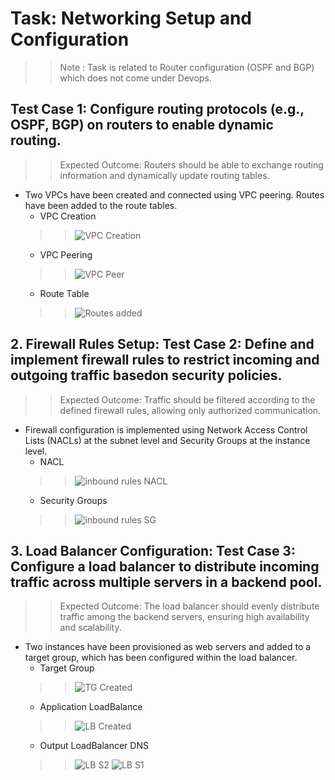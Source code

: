 # Task: Networking Setup and Configuration
>> Note : Task is related to Router configuration (OSPF and BGP) which does not come under Devops.
## Test Case 1: Configure routing protocols (e.g., OSPF, BGP) on routers to enable dynamic routing.
>> Expected Outcome: Routers should be able to exchange routing information and dynamically update routing tables.
+ Two VPCs have been created and connected using VPC peering. Routes have been added to the route tables.
  + VPC Creation
  >> ![VPC Creation](https://github.com/Vjyguvi/Weekly_Task/assets/150816386/cffa88ea-8cb3-47fc-8ef0-89cdc85f5d33)
  + VPC Peering
  >> ![VPC Peer](https://github.com/Vjyguvi/Weekly_Task/assets/150816386/0cc8e36d-4191-4474-ab7f-b04869fbb8c7)
  + Route Table
  >> ![Routes added](https://github.com/Vjyguvi/Weekly_Task/assets/150816386/4bfe8124-0026-43bc-b4a7-862c5ff13ca7)
## 2. Firewall Rules Setup: Test Case 2: Define and implement firewall rules to restrict incoming and outgoing traffic basedon security policies.
>> Expected Outcome: Traffic should be filtered according to the defined firewall rules, allowing only authorized communication.
+ Firewall configuration is implemented using Network Access Control Lists (NACLs) at the subnet level and Security Groups at the instance level.
  + NACL
  >> ![inbound rules NACL](https://github.com/Vjyguvi/Weekly_Task/assets/150816386/2b3201f9-5663-42b7-af00-a0ed30cbd4e9)
  + Security Groups
  >> ![inbound rules SG](https://github.com/Vjyguvi/Weekly_Task/assets/150816386/2f2c004b-bb0d-4ba7-ab59-3954f0da10f5)
## 3. Load Balancer Configuration: Test Case 3: Configure a load balancer to distribute incoming traffic across multiple servers in a backend pool.
>> Expected Outcome: The load balancer should evenly distribute traffic among the backend servers, ensuring high availability and scalability.
+ Two instances have been provisioned as web servers and added to a target group, which has been configured within the load balancer.
  + Target Group
  >> ![TG Created](https://github.com/Vjyguvi/Weekly_Task/assets/150816386/04354ce6-71c4-4f31-a5c5-f3ac9332c011)
  + Application LoadBalance
  >> ![LB Created](https://github.com/Vjyguvi/Weekly_Task/assets/150816386/422fad94-7671-4426-b524-0c93b545654a)
  + Output LoadBalancer DNS
  >> ![LB S2](https://github.com/Vjyguvi/Weekly_Task/assets/150816386/c4a94bc4-5ada-46f9-9270-c4e1ee92c7b1)
  >> ![LB S1](https://github.com/Vjyguvi/Weekly_Task/assets/150816386/df308dfe-e0c9-44b6-b52a-dd2b142f55c0)
